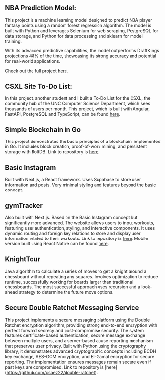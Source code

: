 ## NBA Prediction Model:

This project is a machine learning model designed to predict NBA player fantasy points using a random forest regression algorithm. The model is built with Python and leverages Selenium for web scraping, PostgreSQL for data storage, and Python for data processing and sklearn for model training.

With its advanced predictive capabilities, the model outperforms DraftKings projections 48% of the time, showcasing its strong accuracy and potential for real-world applications.

Check out the full project [here](https://github.com/ibracken/NBA_Machine_Learning).

## CSXL Site To-Do List:

In this project, another student and I built a To-Do List for the CSXL, the community hub of the UNC Computer Science Department, which sees thousands of users per month.
This project, which is built with Angular, FastAPI, PostgreSQL and TypeScript, can be found [here](https://github.com/comp423-24f/ex04-todo-api-ex04-05).

## Simple Blockchain in Go

This project demonstrates the basic principles of a blockchain, implemented in Go. It includes block creation, proof-of-work mining, and persistent storage with BoltDB. Link to repository is [here](https://github.com/ibracken/Simple-Blockchain).

## Basic Instagram

Built with Next.js, a React framework. Uses Supabase to store user information and posts. Very minimal styling and features beyond the basic concept.

## gymTracker

Also built with Next.js. Based on the Basic Instagram concept but significantly more advanced. The website allows users to input workouts, featuring user authentication, styling, and interactive components. It uses dynamic routing and foreign key relations to store and display user information related to their workouts. Link to repository is [here](https://github.com/ibracken/gymTracker). Mobile version built using React Native can be found [here](https://github.com/ibracken/GymTrackerMobile).

## KnightTour

Java algorithm to calculate a series of moves to get a knight around a chessboard without repeating any squares. Involves optimization to reduce runtime, successfully working for boards larger than traditional chessboards. The most successful approach uses recursion and a look-ahead strategy to determine the future move options.

## Secure Double Ratchet Messaging Service
This project implements a secure messaging platform using the Double Ratchet encryption algorithm, providing strong end-to-end encryption with perfect forward secrecy and post-compromise security. The system features certificate-based authentication, secure message exchange between multiple users, and a server-based abuse reporting mechanism that preserves user privacy. Built with Python using the cryptography library, it demonstrates advanced cryptographic concepts including ECDH key exchange, AES-GCM encryption, and El-Gamal encryption for secure reporting. The implementation ensures messages remain secure even if past keys are compromised.
Link to repository is [here] (https://github.com/csaez22/double-ratchet).

